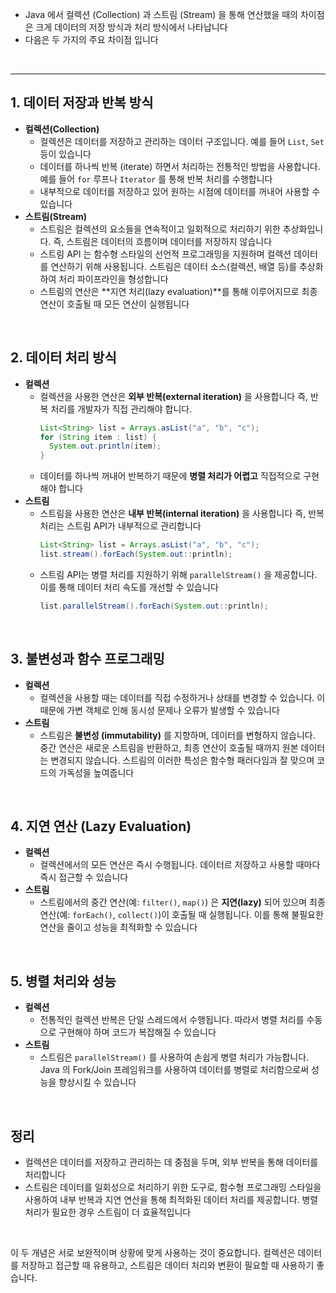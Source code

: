 - Java 에서 컬렉션 (Collection) 과 스트림 (Stream) 을 통해 연산했을 때의 차이점은 크게 데이터의 저장 방식과 처리 방식에서 나타납니다
- 다음은 두 가지의 주요 차이점 입니다

</br>

---

## 1. 데이터 저장과 반복 방식

- **컬렉션(Collection)**
  - 컬렉션은 데이터를 저장하고 관리하는 데이터 구조입니다. 예를 들어 `List`, `Set` 등이 있습니다
  - 데이터를 하나씩 반복 (iterate) 하면서 처리하는 전통적인 방법을 사용합니다. 예를 들어 `for` 루프나 `Iterator` 를 통해 반복 처리를 수행합니다
  - 내부적으로 데이터를 저장하고 있어 원하는 시점에 데이터를 꺼내어 사용할 수 있습니다
- **스트림(Stream)**
  - 스트림은 컬렉션의 요소들을 연속적이고 일회적으로 처리하기 위한 추상화입니다. 즉, 스트림은 데이터의 흐름이며 데이터를 저장하지 않습니다
  - 스트림 API 는 함수형 스타일의 선언적 프로그래밍을 지원하며 컬렉션 데이터를 연산하기 위해 사용됩니다. 스트림은 데이터 소스(컬렉션, 배열 등)를 추상화하여 처리 파이프라인을 형성합니다
  - 스트림의 연산은 **지연 처리(lazy evaluation)**를 통해 이루어지므로 최종 연산이 호출될 때 모든 연산이 실행됩니다

</br>

## 2. 데이터 처리 방식

- **컬렉션**
  - 컬렉션을 사용한 연산은 **외부 반복(external iteration)** 을 사용합니다 즉, 반복 처리를 개발자가 직접 관리해야 합니다.
    ```java
    List<String> list = Arrays.asList("a", "b", "c");
    for (String item : list) {
      System.out.println(item);
    }
    ```
  - 데이터를 하나씩 꺼내어 반복하기 때문에 **병렬 처리가 어렵고** 직접적으로 구현해야 합니다
- **스트림**
  - 스트림을 사용한 연산은 **내부 반복(internal iteration)** 을 사용합니다 즉, 반복 처리는 스트림 API가 내부적으로 관리합니다
    ```java
    List<String> list = Arrays.asList("a", "b", "c");
    list.stream().forEach(System.out::println);
    ```
  - 스트림 API는 병렬 처리를 지원하기 위해 `parallelStream()` 을 제공합니다. 이를 통해 데이터 처리 속도를 개선할 수 있습니다
    ```java
    list.parallelStream().forEach(System.out::println);
    ```

</br>

## 3. 불변성과 함수 프로그래밍

- **컬렉션**
  - 컬렉션을 사용할 때는 데이터를 직접 수정하거나 상태를 변경할 수 있습니다. 이 때문에 가변 객체로 인해 동시성 문제나 오류가 발생할 수 있습니다
- **스트림**
  - 스트림은 **불변성 (immutability)** 를 지향하며, 데이터를 변형하지 않습니다. 중간 연산은 새로운 스트림을 반환하고, 최종 연산이 호출될 때까지 원본 데이터는 변경되지 않습니다. 스트림의 이러한 특성은 함수형 패러다임과 잘 맞으며 코드의 가독성을 높여줍니다

</br>

## 4. 지연 연산 (Lazy Evaluation)

- **컬렉션**
  - 컬렉션에서의 모든 연산은 즉시 수행됩니다. 데이터르 저장하고 사용할 때마다 즉시 접근할 수 있습니다
- **스트림**
  - 스트림에서의 중간 연산(예: `filter()`, `map()`) 은 **지연(lazy)** 되어 있으며 최종 연산(예: `forEach()`, `collect()`)이 호출될 때 실행됩니다. 이를 통해 불필요한 연산을 줄이고 성능을 최적화할 수 있습니다

</br>

## 5. 병렬 처리와 성능

- **컬렉션**
  - 전통적인 컬렉션 반복은 단일 스레드에서 수행됩니다. 따라서 병렬 처리를 수동으로 구현해야 하며 코드가 복잡해질 수 있습니다
- **스트림**
  - 스트림은 `parallelStream()` 를 사용하여 손쉽게 병렬 처리가 가능합니다. Java 의 Fork/Join 프레임워크를 사용하여 데이터를 병렬로 처리함으로써 성능을 향상시킬 수 있습니다

</br>

## 정리

- 컬렉션은 데이터를 저장하고 관리하는 데 중점을 두며, 외부 반복을 통해 데이터를 처리합니다
- 스트림은 데이터를 일회성으로 처리하기 위한 도구로, 함수형 프로그래밍 스타일을 사용하여 내부 반복과 지연 연산을 통해 최적화된 데이터 처리를 제공합니다. 병렬 처리가 필요한 경우 스트림이 더 효율적입니다

</br>

이 두 개념은 서로 보완적이며 상황에 맞게 사용하는 것이 중요합니다. 컬렉션은 데이터를 저장하고 접근할 때 유용하고, 스트림은 데이터 처리와 변환이 필요할 때 사용하기 좋습니다.
